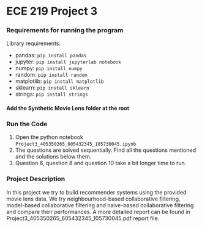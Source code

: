 # ECE 219 Project 3

### Requirements for running the program
Library requirements:
- pandas: `pip install pandas`
- jupyter: `pip install jupyterlab notebook`
- numpy: `pip install numpy`
- random: `pip install random`
- matplotlib: `pip install matplotlib`
- sklearn: `pip install sklearn`
- strings: `pip install strings`

#### Add the Synthetic Movie Lens folder at the root

### Run the Code 
1. Open the python notebook `Project3_405350265_605432345_105730045.ipynb`
2. The questions are solved sequentially. Find all the questions mentioned and the solutions below them. 
3. Question 6, question 8 and question 10 take a bit longer time to run. 

### Project Description
In this project we try to build recommender systems using the provided movie lens data. We try neighbourhood-based collaborative filtering, model-based collaborative filtering and naive-based collaborative filtering and compare their performances.  A more detailed report can be found in Project3_405350265_605432345_105730045.pdf report file.  